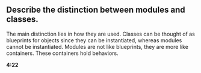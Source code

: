 ## Describe the distinction between modules and classes.

The main distinction lies in how they are used. Classes can be thought of as blueprints for objects since they can be instantiated, whereas modules cannot be instantiated. Modules are not like blueprints, they are more like containers. These containers hold behaviors. 

**4:22**